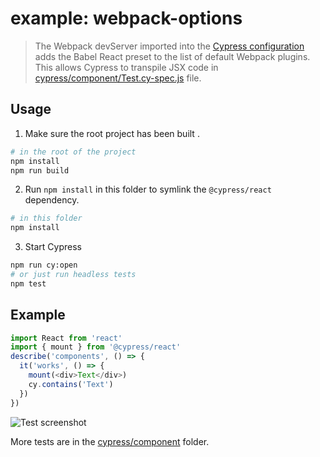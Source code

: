 # example: webpack-options

> The Webpack devServer imported into the [Cypress configuration](./cypress.config.js) adds the Babel React preset to the list of default Webpack plugins. This allows Cypress to transpile JSX code in [cypress/component/Test.cy-spec.js](cypress/component/Test.cy-spec.js) file.

## Usage

1. Make sure the root project has been built .

```bash
# in the root of the project
npm install
npm run build
```

2. Run `npm install` in this folder to symlink the `@cypress/react` dependency.

```bash
# in this folder
npm install
```

3. Start Cypress

```bash
npm run cy:open
# or just run headless tests
npm test
```

## Example

```js
import React from 'react'
import { mount } from '@cypress/react'
describe('components', () => {
  it('works', () => {
    mount(<div>Text</div>)
    cy.contains('Text')
  })
})
```

![Test screenshot](images/test.png)

More tests are in the [cypress/component](cypress/component) folder.

